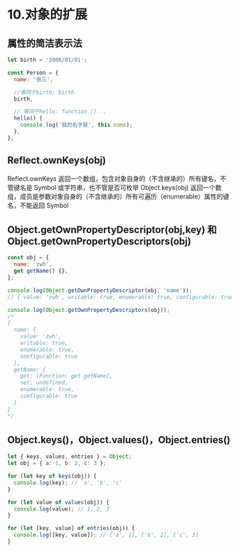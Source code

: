 # 10.对象的扩展

## 属性的简洁表示法

```js
let birth = '2000/01/01';

const Person = {
  name: '张三',

  //等同于birth: birth
  birth,

  // 等同于hello: function ()...
  hello() {
    console.log('我的名字是', this.name);
  },
};
```

## Reflect.ownKeys(obj)

Reflect.ownKeys 返回一个数组，包含对象自身的（不含继承的）所有键名，不管键名是 Symbol 或字符串，也不管是否可枚举
Object.keys(obj) 返回一个数组，成员是参数对象自身的（不含继承的）所有可遍历（enumerable）属性的键名，不能返回 Symbol

## Object.getOwnPropertyDescriptor(obj,key) 和 Object.getOwnPropertyDescriptors(obj)

```js
const obj = {
  name: 'zwh',
  get getName() {},
};

console.log(Object.getOwnPropertyDescriptor(obj, 'name'));
// { value: 'zwh', writable: true, enumerable: true, configurable: true }

console.log(Object.getOwnPropertyDescriptors(obj));
/*
{
  name: {
    value: 'zwh',
    writable: true,
    enumerable: true,
    configurable: true
  },
  getName: {
    get: [Function: get getName],
    set: undefined,
    enumerable: true,
    configurable: true
  }
}
*/
```

## Object.keys()，Object.values()，Object.entries()

```javascript
let { keys, values, entries } = Object;
let obj = { a: 1, b: 2, c: 3 };

for (let key of keys(obj)) {
  console.log(key); // 'a', 'b', 'c'
}

for (let value of values(obj)) {
  console.log(value); // 1, 2, 3
}

for (let [key, value] of entries(obj)) {
  console.log([key, value]); // ['a', 1], ['b', 2], ['c', 3]
}
```
